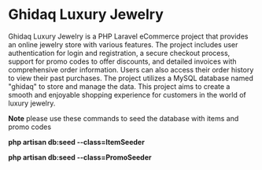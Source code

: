 # Ghidaq Luxury Jewelry
Ghidaq Luxury Jewelry is a PHP Laravel eCommerce project that provides an online jewelry store with various features. The project includes user authentication for login and registration, a secure checkout process, support for promo codes to offer discounts, and detailed invoices with comprehensive order information. Users can also access their order history to view their past purchases. The project utilizes a MySQL database named "ghidaq" to store and manage the data. This project aims to create a smooth and enjoyable shopping experience for customers in the world of luxury jewelry.


**Note**
please use these commands to seed the database with items and promo codes


**php artisan db:seed --class=ItemSeeder**

**php artisan db:seed --class=PromoSeeder**

